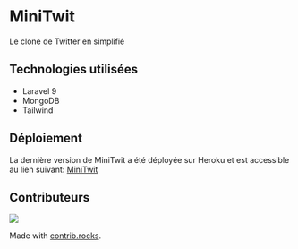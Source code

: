 # MiniTwit
Le clone de Twitter en simplifié

## Technologies utilisées
- Laravel 9
- MongoDB
- Tailwind

## Déploiement
La dernière version de MiniTwit a été déployée sur Heroku et est accessible au lien suivant: [MiniTwit](www.minitwit.social)

## Contributeurs
<a href="https://github.com/CPNV-ES/MiniTwit/graphs/contributors">
  <img src="https://contrib.rocks/image?repo=CPNV-ES/MiniTwit" />
</a>

Made with [contrib.rocks](https://contrib.rocks).
